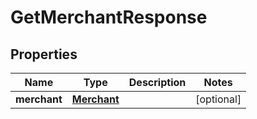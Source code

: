 
# GetMerchantResponse

## Properties
Name | Type | Description | Notes
------------ | ------------- | ------------- | -------------
**merchant** | [**Merchant**](Merchant.md) |  |  [optional]



